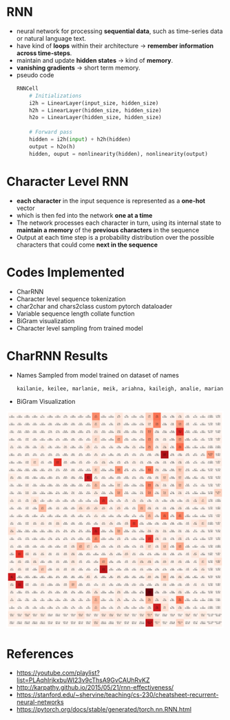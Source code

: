 # RNN
* neural network for processing **sequential data**, such as time-series data or natural language text. 
* have kind of **loops** within their architecture ->  **remember information across time-steps**. 
* maintain and update **hidden states** -> kind of **memory**.
* **vanishing gradients** -> short term memory.
* pseudo code
    ```python
    RNNCell
        # Initializations
        i2h = LinearLayer(input_size, hidden_size)
        h2h = LinearLayer(hidden_size, hidden_size)
        h2o = LinearLayer(hidden_size, hidden_size)

        # Forward pass
        hidden = i2h(input) + h2h(hidden)
        output = h2o(h)
        hidden, ouput = nonlinearity(hidden), nonlinearity(output)
    ```


# Character Level RNN
* **each character** in the input sequence is represented as a **one-hot** vector
* which is then fed into the network **one at a time**
* The network processes each character in turn, using its internal state to **maintain a memory** of the **previous characters** in the sequence
* Output at each time step is a probability distribution over the possible characters that could come **next in the sequence**

# Codes Implemented
* CharRNN
* Character level sequence tokenization
* char2char and chars2class custom pytorch dataloader
* Variable sequence length collate function
* BiGram visualization
* Character level sampling from trained model

# CharRNN Results
* Names Sampled from model trained on dataset of names
  ```python
  kailanie, keilee, marlanie, meik, ariahna, kaileigh, analie, mariana, aleah, million, kairon, mariamandri, malayaan, kiman, marielle, kaylin, arlis, kayline, anan, annalyn, alaina, kelanie, annika, analia, kennet, alice, alexa, alissa, arlen, kailon, andreya, kairo, kaisen, alissandra, michel, marlen, kairon, maryshia, alicia, michel, marylynn, analea, alexia, annabella, ariely, alexxa, arias, marlana, alanie, kingson, arianna, mikeem, alania, karlie, karin, kayla, kennadee, maken, kara, analeigh, analeigh, kayleen, alice, aryah, aliana, marlayah, alaysha, mila, maryanne, karina, karam, makeyla, aleaha, melia, arisha, alekai, alianna, aryaan, kelani, alisha, analisa, analia, kaileena, marlin, arlee, makariah, malayah, mikiyah, analeigha, malikai, kennede, alisandro, kaylin, andrey, aryna, andersen, kennesse, marielle, alaniel, analea
  ```
* BiGram Visualization
<p align="center">
  <img src="./RNN/assets/bigram.png" alt="bigram">
  <br>
  <em></em>
</p>

# References
* https://youtube.com/playlist?list=PLAqhIrjkxbuWI23v9cThsA9GvCAUhRvKZ
* http://karpathy.github.io/2015/05/21/rnn-effectiveness/
* https://stanford.edu/~shervine/teaching/cs-230/cheatsheet-recurrent-neural-networks
* https://pytorch.org/docs/stable/generated/torch.nn.RNN.html